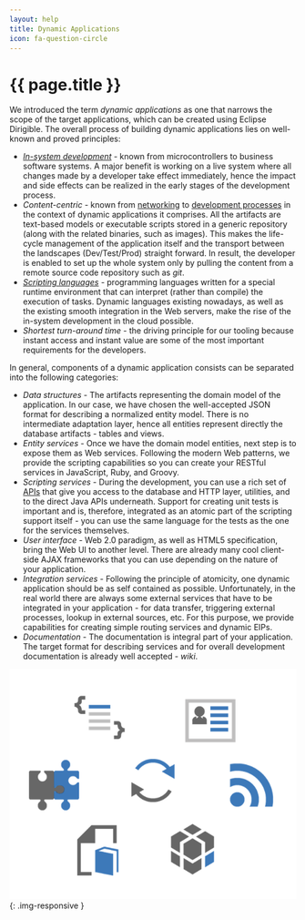 ```yaml
---
layout: help
title: Dynamic Applications
icon: fa-question-circle
---
```


{{ page.title }}
===

We introduced the term *dynamic applications* as one that narrows the scope of the target applications, which can be created using 
Eclipse Dirigible.
The overall process of building dynamic applications lies on well-known and proved principles:

*	[*In-system development*](http://en.wikipedia.org/wiki/In-system_programming) - known from microcontrollers to business software systems. A major benefit is working on a live system where all changes made by a developer take effect immediately, hence the impact and side effects can be realized in the early stages of the development process.
*	*Content-centric* - known from [networking](http://en.wikipedia.org/wiki/Named_data_networking) to [development processes](http://en.wikipedia.org/wiki/Domain-driven_design) in the context of dynamic applications it comprises. All the artifacts are text-based models or executable scripts stored in a generic repository (along with the related binaries, such as images). This makes the life-cycle management of the application itself and the transport between the landscapes (Dev/Test/Prod) straight forward. 
In result, the developer is enabled to set up the whole system only by pulling the content from a remote source code repository such as *git*.
*	[*Scripting languages*](http://en.wikipedia.org/wiki/Scripting_language) - programming languages written for a special runtime environment that can interpret (rather than compile) the execution of tasks. Dynamic languages existing nowadays, as well as the existing smooth integration in the Web servers, make the rise of the in-system development in the cloud possible.
*	*Shortest turn-around time* - the driving principle for our tooling because instant access and instant value are some of the most important requirements for the developers.

In general, components of a dynamic application consists can be separated into the following categories:

*	*Data structures* - The artifacts representing the domain model of the application. In our case, we have chosen the well-accepted JSON format for describing a normalized entity model. There is no intermediate adaptation layer, hence all entities represent directly the database artifacts - tables and views.
*	*Entity services* - Once we have the domain model entities, next step is to expose them as Web services. Following the modern Web patterns, we provide the scripting capabilities so you can create your RESTful services in JavaScript, Ruby, and Groovy.
*	*Scripting services* - During the development, you can use a rich set of [APIs](../api/) that give you access to the database and HTTP layer, utilities, and to the direct Java APIs underneath. Support for creating unit tests is important and is, therefore, integrated as an atomic part of the scripting support itself - you can use the same language for the tests as the one for the services themselves.
*	*User interface* - Web 2.0 paradigm, as well as HTML5 specification, bring the Web UI to another level. There are already many cool client-side AJAX frameworks that you can use depending on the nature of your application.
*	*Integration services* - Following the principle of atomicity, one dynamic application should be as self contained as possible. Unfortunately, in the real world there are always some external services that have to be integrated in your application - for data transfer, triggering external processes, lookup in external sources, etc. For this purpose, we provide capabilities for creating simple routing services and dynamic EIPs.
*	*Documentation* - The documentation is integral part of your application. The target format for describing services and for overall development documentation is already well accepted - *wiki*.

![Target Application](images/target_app.png){: .img-responsive }


